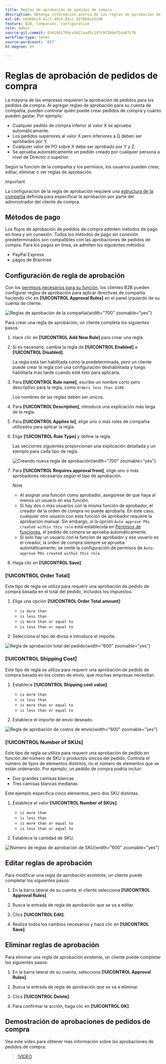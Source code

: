 ```yaml
---
title: Reglas de aprobación de pedidos de compra
description: Obtenga información acerca de las reglas de aprobación de pedidos de compra y cómo los administradores de la compañía pueden definirlas en la tienda.
exl-id: e8d8bbc9-41cf-4024-85cc-92f0b0ce32d6
feature: B2B, Companies, Configuration
role: Admin
source-git-commit: 03d1892799ca5021aad5c19fc9f2bb4f5da87c76
workflow-type: tm+mt
source-wordcount: '657'
ht-degree: 0%

---
```


# Reglas de aprobación de pedidos de compra

La mayoría de las empresas requieren la aprobación de pedidos para los pedidos de compra. Al agregar reglas de aprobación para su cuenta de compañía, pueden controlar quién puede crear pedidos de compra y cuánto pueden gastar. Por ejemplo:

* Cualquier pedido de compra inferior al valor X se aprueba automáticamente.
* Los pedidos superiores al valor X pero inferiores a Q deben ser aprobados por Y.
* Cualquier valor de PO sobre X debe ser aprobado por Y y Z.
* Se aprueba automáticamente un pedido creado por cualquier persona a nivel de Director o superior.

Según la función de la compañía y los permisos, los usuarios pueden crear, editar, eliminar o ver reglas de aprobación.

>[!IMPORTANT]
>
>La configuración de la regla de aprobación requiere una [estructura de la compañía](account-company-structure.md) definida para especificar la aprobación por parte del administrador del cliente de compra.

## Métodos de pago

Los flujos de aprobación de pedidos de compra admiten métodos de pago en línea y sin conexión. Todos los métodos de pago sin conexión predeterminados son compatibles con las aprobaciones de pedidos de compra. Para los pagos en línea, se admiten los siguientes métodos:

* PayPal Express
* pagos de Braintree


## Configuración de regla de aprobación

Con los [permisos necesarios para su función](account-company-roles-permissions.md), los clientes B2B pueden configurar reglas de aprobación para aplicar directivas de compañía haciendo clic en **[!UICONTROL Approval Rules]** en el panel izquierdo de su cuenta de cliente.

![Reglas de aprobación de la compañía](./assets/approval-rules.png){width="700" zoomable="yes"}

Para crear una regla de aprobación, un cliente completa los siguientes pasos:

1. Hace clic en **[!UICONTROL Add New Rule]** para crear una regla.

1. Si es necesario, cambia la regla de **[!UICONTROL Enabled]** a **[!UICONTROL Disabled]**.

   La regla está tan habilitada como la predeterminada, pero un cliente puede crear la regla con una configuración deshabilitada y luego habilitarla más tarde cuando esté listo para aplicarla.

1. Para **[!UICONTROL Rule name]**, escribe un nombre corto pero descriptivo para la regla, como `Orders less than $100`.

   Los nombres de las reglas deben ser únicos.

1. Para **[!UICONTROL Description]**, introduce una explicación más larga de la regla.

1. Para **[!UICONTROL Applies to]**, elige uno o más roles de compañía utilizados para aplicar la regla.

1. Elige **[!UICONTROL Rule Type]** y define la regla.

   Las secciones siguientes proporcionan una explicación detallada y un ejemplo para cada tipo de regla.

   ![Creando nueva regla de aprobación](./assets/approval-rules-create.png){width="700" zoomable="yes"}

1. Para **[!UICONTROL Requires approval from]**, elige uno o más aprobadores necesarios según el tipo de aprobación.

   >[!NOTE]
   >
   >* Al asignar una función como aprobador, asegúrese de que haya al menos un usuario en esa función.
   >* Si hay dos o más usuarios con la misma función de aprobador, el creador de la orden de compra no puede aprobarla. En este caso, cualquier otro usuario con esta función de aprobador requiere la aprobación manual. Sin embargo, si la opción `Auto-approve POs created within this role` está establecida en [Permisos de funciones](account-company-roles-permissions.md), el pedido de compra se aprueba automáticamente.
   >* Si solo hay un usuario con la función de aprobador y ese usuario es el creador, la orden de compra siempre se aprueba automáticamente; se omite la configuración de permisos de `Auto-approve POs created within this role`.

1. Haga clic en **[!UICONTROL Save]**.

### [!UICONTROL Order Total]

Este tipo de regla se utiliza para requerir una aprobación de pedido de compra basada en el total del pedido, incluidos los impuestos.

1. Elige una opción **[!UICONTROL Order Total amount]**:

   * `is more than`
   * `is less than`
   * `is more than or equal to`
   * `is less than or equal to`

1. Selecciona el tipo de divisa e introduce el importe.

![Regla de aprobación total del pedido](./assets/approval-rules-order-total.png){width="600" zoomable="yes"}

### [!UICONTROL Shipping Cost]

Este tipo de regla se utiliza para requerir una aprobación de pedido de compra basada en los costes de envío, que muchas empresas necesitan.

1. Establece **[!UICONTROL Shipping cost value]**:

   * `is more than`
   * `is less than`
   * `is more than or equal to`
   * `is less than or equal to`

1. Establece el importe de envío deseado.

![Regla de aprobación de costos de envío](./assets/approval-rules-shipping-cost.png){width="600" zoomable="yes"}

### [!UICONTROL Number of SKUs]

Este tipo de regla se utiliza para requerir una aprobación de pedido en función del número de SKU o productos únicos del pedido. Controla el número de tipos de elementos distintos, no el número de elementos que se están ordenando. Por ejemplo, un pedido de compra podría incluir:

* Dos grandes camisas blancas
* Tres camisas blancas medianas

Este ejemplo especifica cinco elementos, pero dos SKU distintas.

1. Establece el valor **[!UICONTROL Number of SKUs]**:

   * `is more than`
   * `is less than`
   * `is more than or equal to`
   * `is less than or equal to`

1. Establece la cantidad de SKU.

![Número de reglas de aprobación de SKU](./assets/approval-rules-number-skus.png){width="600" zoomable="yes"}

## Editar reglas de aprobación

Para modificar una regla de aprobación existente, un cliente puede completar los siguientes pasos:

1. En la barra lateral de su cuenta, el cliente selecciona **[!UICONTROL Approval Rules]**.

1. Busca la entrada de regla de aprobación que se va a editar.

1. Clics **[!UICONTROL Edit]**.

1. Realiza todos los cambios necesarios y hace clic en **[!UICONTROL Save]**.

## Eliminar reglas de aprobación

Para eliminar una regla de aprobación existente, un cliente puede completar los siguientes pasos:

1. En la barra lateral de su cuenta, selecciona **[!UICONTROL Approval Rules]**.

1. Busca la entrada de regla de aprobación que se va a eliminar.

1. Clics **[!UICONTROL Delete]**.

1. Para confirmar la acción, haga clic en **[!UICONTROL OK]**.

## Demostración de aprobaciones de pedidos de compra

Vea este vídeo para obtener más información sobre las aprobaciones de pedidos de compra:

>[!VIDEO](https://video.tv.adobe.com/v/344450?quality=12)
